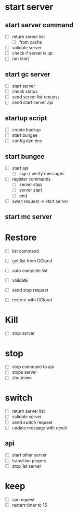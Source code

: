 # start server

## start server command

- [ ] return server list
  - [ ] from cache
- [ ] validate server
- [ ] check if server is up
- [ ] run start

## start gc server

- [ ] start server
- [ ] check status
- [ ] send server list request
- [ ] send start server api

## startup script

- [ ] create backup
- [ ] start bungee
- [ ] config dyn dns

## start bungee

- [ ] start api
  - [ ] sign / verify messages
- [ ] register commands 
  - [ ] server stop
  - [ ] server start
  - [ ] end
- [ ] await request -> start server
## start mc server

# Restore
- [ ] list command
- [ ] get list from GCloud
- [ ] auto complete list
- [ ] validate
- [ ] send stop request
- [ ] restore with GCloud 


# Kill
- [ ] stop server
# stop
- [ ] stop command to api
- [ ] stops server
- [ ] shutdown
# switch  
- [ ] return server list
- [ ] validate server
- [ ] send switch request
- [ ] update message with result
## api
- [ ] start other server
- [ ] transition players
- [ ] stop 1st server
# keep
- [ ] api request
- [ ] restart timer to 15
